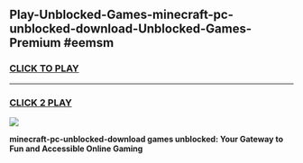 
## Play-Unblocked-Games-minecraft-pc-unblocked-download-Unblocked-Games-Premium #eemsm
<h3>
<a href="https://premium.freeplayer.one?title=minecraft-pc-unblocked-download&ref=12M">CLICK TO PLAY</a></h3>
<hr>

<h3>
<a href="https://premium.freeplayer.one?title=minecraft-pc-unblocked-download&ref=12M">CLICK 2 PLAY</a>
  
</h3>

<a href="https://premium.freeplayer.one?title=minecraft-pc-unblocked-download&ref=12M"><img src="https://clearcache.store/games.png"></a>


**minecraft-pc-unblocked-download games unblocked: Your Gateway to Fun and Accessible Online Gaming**
